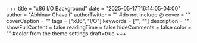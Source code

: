 +++
title = "x86 I/O Background"
date = "2025-05-17T16:14:05-04:00"
author = "Abhinav Chavali"
authorTwitter = "" #do not include @
cover = ""
coverCaption = ""
tags = ["x86", "I/O"]
keywords = ["", ""]
description = ""
showFullContent = false
readingTime = false
hideComments = false
color = "" #color from the theme settings
draft=true
+++
